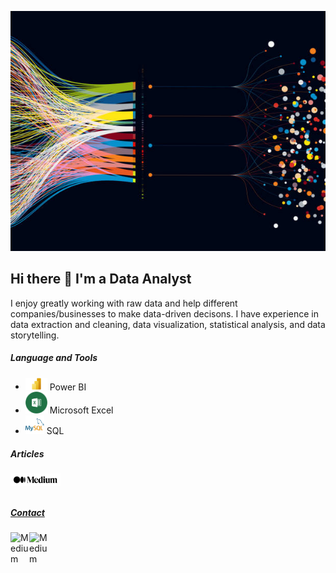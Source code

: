 ![](istockphoto.jpg)
## Hi there 👋 I'm a Data Analyst
I enjoy greatly working with raw data and help different companies/businesses to make data-driven decisons. I have experience in data extraction and cleaning, data visualization, statistical analysis, and data storytelling.

##### Language and Tools
* <img alig="left" alt="Power BI" width="35px" src="Microsoft-Power-BI-Logo.png" /> Power BI
* <img alig="left" alt="Excel" width="35px" src="excel_png.png" /> Microsoft Excel
* <img alig="left" alt="My SQL" width="30px" src="download.png" /> SQL

##### Articles
<a href="https://medium.com/@godwalterurassa"><img align="left" alt="Medium" width="80px" src="medium.png" />

<br />
<br />

##### Contact
<a href="godwalterurassa@gmail.com"><img align="left" alt="Medium" width="30px" src="https://www.freeiconspng.com/uploads/gmail-icon-0.png" />
<a href="https://www.linkedin.com/in/godbless-urassa?lipi=urn%3Ali%3Apage%3Ad_flagship3_profile_view_base_contact_details%3BWpAS%2B4QURb%2BZ0rpk1N3RnA%3D%3D)"><img align="left" alt="Medium" width="30px" src="https://www.freeiconspng.com/uploads/linkedin-logo-3.png" />
